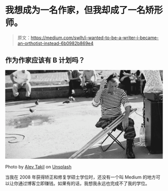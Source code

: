 # 我想成为一名作家，但我却成了一名矫形师。

> 原文：<https://medium.com/swlh/i-wanted-to-be-a-writer-i-became-an-orthotist-instead-6b0982b869e4>

## 作为作家应该有 B 计划吗？

![](img/eb3d948f909d01f235ab5b0bfec89259.png)

Photo by [Alev Takil](https://unsplash.com/@alevtakil?utm_source=medium&utm_medium=referral) on [Unsplash](https://unsplash.com?utm_source=medium&utm_medium=referral)

当我在 2008 年获得矫正和修复学硕士学位时，还没有一个叫 Medium 的地方可以让你通过博客立即赚钱。如果有的话，我想我永远也完成不了我的学位。